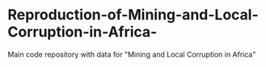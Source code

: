 # Reproduction-of-Mining-and-Local-Corruption-in-Africa-
Main code repository with data for "Mining and Local Corruption in Africa"
